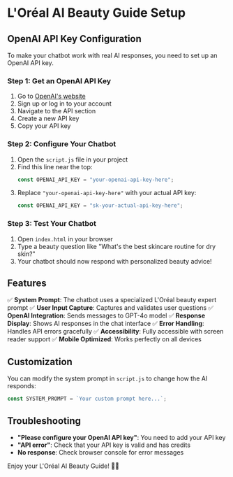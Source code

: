# L'Oréal AI Beauty Guide Setup

## OpenAI API Key Configuration

To make your chatbot work with real AI responses, you need to set up an OpenAI API key.

### Step 1: Get an OpenAI API Key

1. Go to [OpenAI's website](https://openai.com/api/)
2. Sign up or log in to your account
3. Navigate to the API section
4. Create a new API key
5. Copy your API key

### Step 2: Configure Your Chatbot

1. Open the `script.js` file in your project
2. Find this line near the top:
   ```javascript
   const OPENAI_API_KEY = "your-openai-api-key-here";
   ```
3. Replace `"your-openai-api-key-here"` with your actual API key:
   ```javascript
   const OPENAI_API_KEY = "sk-your-actual-api-key-here";
   ```

### Step 3: Test Your Chatbot

1. Open `index.html` in your browser
2. Type a beauty question like "What's the best skincare routine for dry skin?"
3. Your chatbot should now respond with personalized beauty advice!

## Features

✅ **System Prompt**: The chatbot uses a specialized L'Oréal beauty expert prompt
✅ **User Input Capture**: Captures and validates user questions
✅ **OpenAI Integration**: Sends messages to GPT-4o model
✅ **Response Display**: Shows AI responses in the chat interface
✅ **Error Handling**: Handles API errors gracefully
✅ **Accessibility**: Fully accessible with screen reader support
✅ **Mobile Optimized**: Works perfectly on all devices

## Customization

You can modify the system prompt in `script.js` to change how the AI responds:

```javascript
const SYSTEM_PROMPT = `Your custom prompt here...`;
```

## Troubleshooting

- **"Please configure your OpenAI API key"**: You need to add your API key
- **"API error"**: Check that your API key is valid and has credits
- **No response**: Check browser console for error messages

Enjoy your L'Oréal AI Beauty Guide! 💄✨
